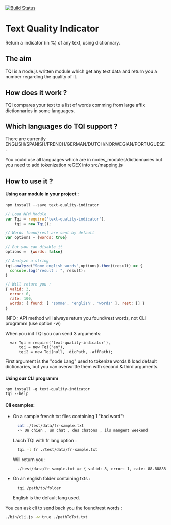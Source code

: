 [![Build Status](https://travis-ci.org/Inist-CNRS/text-quality-indicator.svg?branch=master)](https://travis-ci.org/Inist-CNRS/text-quality-indicator)



# Text Quality Indicator
Return a indicator (in %) of any text, using dictionnary.

## The aim
TQI is a node.js written module which get any text data and return you a number regarding the quality of it.

## How does it work ?
TQI compares your text to a list of words comming from large affix dictionnaries in some languages.

## Which languages do TQI support ?
There are currently ENGLISH/SPANISH/FRENCH/GERMAN/DUTCH/NORWEGIAN/PORTUGUESE.

You could use all languages which are in nodes_modules/dictionnaries but you need to add tokenization reGEX into src/mapping.js

## How to use it ?

#### Using our module in your project :

```javascript
npm install --save text-quality-indicator

// Load NPM Module
var Tqi = require('text-quality-indicator'),
    tqi = new Tqi();

// Words found/rest are sent by default
var options = {words: true}

// But you can disable it
options =  {words: false}

// Analyze a string
tqi.analyze("Some english words",options).then((result) => {
  console.log("result : ", result);
}

// Will return you :
{ valid: 3,
  error: 0,
  rate: 100,
  words: { found: [ 'somme', 'english', 'words' ], rest: [] } 
}
```

INFO : API method will always return you found/rest words, not CLI programm (use option -w) 


When you init TQI you can send 3 arguments:

```
  var Tqi = require('text-quality-indicator'),
      tqi = new Tqi("en"),
      tqi2 = new Tqi(null, .dicPath, .affPath);
```

First argument is the "code Lang" used to tokenize words & load default dictionaries, but you can overwritte them with second & third arguments.



#### Using our CLI programm

```
npm install -g text-quality-indicator
tqi --help
```

#### Cli examples:

- On a sample french txt files containing 1 "bad word":

  ```bash
    cat ./test/data/fr-sample.txt
    -> Un chien , un chat , des chatons , ils mangent weekend
  ```
  
  Lauch TQI with fr lang option :
  
  ```bash
    tqi -l fr ./test/data/fr-sample.txt 
  ```
  
  Will return you:
  
  ```bash
    ./test/data/fr-sample.txt => { valid: 8, error: 1, rate: 88.88888888888889 }
  ```

- On an english folder containing txts :
  
  ```bash
    tqi /path/to/folder
  ```
  English is the default lang used.

You can ask cli to send back you the found/rest words :

```bash
./bin/cli.js -w true ./pathToTxt.txt
```
